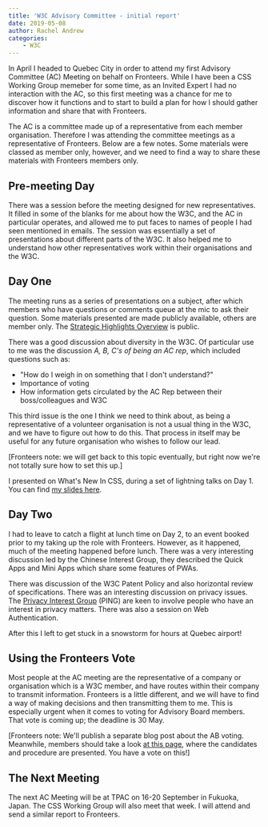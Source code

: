 ```yaml
---
title: 'W3C Advisory Committee - initial report'
date: 2019-05-08
author: Rachel Andrew
categories:
    - W3C
---
```


In April I headed to Quebec City in order to attend my first Advisory Committee (AC) Meeting on behalf on Fronteers. While I have been a CSS Working Group memeber for some time, as an Invited Expert I had no interaction with the AC, so this first meeting was a chance for me to discover how it functions and to start to build a plan for how I should gather information and share that with Fronteers.

The AC is a committee made up of a representative from each member organisation. Therefore I was attending the committee meetings as a representative of Fronteers. Below are a few notes. Some materials were classed as member only, however, and we need to find a way to share these materials with Fronteers members only.

## Pre-meeting Day

There was a session before the meeting designed for new representatives. It filled in some of the blanks for me about how the W3C, and the AC in particular operates, and allowed me to put faces to names of people I had seen mentioned in emails. The session was essentially a set of presentations about different parts of the W3C. It also helped me to understand how other representatives work within their organisations and the W3C.

## Day One

The meeting runs as a series of presentations on a subject, after which members who have questions or comments queue at the mic to ask their question. Some materials presented are made publicly available, others are member only. The [Strategic Highlights Overview](https://www.w3.org/2019/04/w3c-highlights/Overview.html) is public.

There was a good discussion about diversity in the W3C. Of particular use to me was the discussion _A, B, C's of being an AC rep_, which included questions such as:

-   "How do I weigh in on something that I don't understand?"
-   Importance of voting
-   How information gets circulated by the AC Rep between their boss/colleagues and W3C

This third issue is the one I think we need to think about, as being a representative of a volunteer organisation is not a usual thing in the W3C, and we have to figure out how to do this. That process in itself may be useful for any future organisation who wishes to follow our lead.

[Fronteers note: we will get back to this topic eventually, but right now we're not totally sure how to set this up.]

I presented on What's New In CSS, during a set of lightning talks on Day 1. You can find [my slides here](https://noti.st/rachelandrew/Kr6L2U/whats-new-in-css).

## Day Two

I had to leave to catch a flight at lunch time on Day 2, to an event booked prior to my taking up the role with Fronteers. However, as it happened, much of the meeting happened before lunch. There was a very interesting discussion led by the Chinese Interest Group, they described the Quick Apps and Mini Apps which share some features of PWAs.

There was discussion of the W3C Patent Policy and also horizontal review of specifications. There was an interesting discussion on privacy issues. The [Privacy Interest Group](https://www.w3.org/Privacy/) (PING) are keen to involve people who have an interest in privacy matters. There was also a session on Web Authentication.

After this I left to get stuck in a snowstorm for hours at Quebec airport!

## Using the Fronteers Vote

Most people at the AC meeting are the representative of a company or organisation which is a W3C member, and have routes within their company to transmit information. Fronteers is a little different, and we will have to find a way of making decisions and then transmitting them to me. This is especially urgent when it comes to voting for Advisory Board members. That vote is coming up; the deadline is 30 May.

[Fronteers note: We'll publish a separate blog post about the AB voting. Meanwhile, members should take a look [at this page](https://www.w3.org/2019/05/02-ab-nominations), where the candidates and procedure are presented. You have a vote on this!]

## The Next Meeting

The next AC Meeting will be at TPAC on 16-20 September in Fukuoka, Japan. The CSS Working Group will also meet that week. I will attend and send a similar report to Fronteers.
